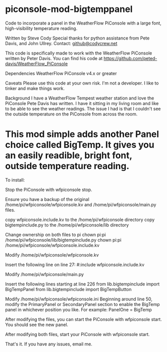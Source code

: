 # piconsole-mod-bigtemppanel
Code to incorporate a panel in the WeatherFlow PiConsole with a large font, high-visibility temperature reading.

Written by Steve Cody
Special thanks for python assistance from Pete Davis, and John Ullrey.
Contact:  github@codycrew.net

This code is specifically made to work with the WeatherFlow PiConsole written by Peter Davis.
You can find his code at https://github.com/peted-davis/WeatherFlow_PiConsole

Dependencies
WeatherFlow PiConsole v4.x or greater

Caveats
Please use this code at your own risk.  I'm not a developer.  I like to tinker and make things work.

Background
I have a WeatherFlow Tempest weather station and love the PiConsole Pete Davis has written.  I have it sitting in my living room
and like to be able to see the weather readings.  The issue I had is that I couldn't see the outside temperature on the PiConsole
from across the room. 

This mod simple adds another Panel choice called BigTemp.  It gives you an easily readible, bright font, outside temperature reading.  
=========================

To install:

Stop the PiConsole with wfpiconsole stop.

Ensure you have a backup of the original /home/pi/wfpiconsole/wfpiconsole.kv and /home/pi/wfpiconsole/main.py files.

copy wfpiconsole.include.kv to the /home/pi/wfpiconsole directory
copy bigtempinclude.py to the /home/pi/wfpiconsole/lib directory

Change ownership on both files to pi
chown pi:pi /home/pi/wfpiconsole/lib/bigtempinclude.py
chown pi:pi /home/pi/wfpiconsole/wfpiconsole.include.kv

Modify /home/pi/wfpiconsole/wfpiconsole.kv

Insert the following line on line 27:
#:include wfpiconsole.include.kv

Modify /home/pi/wfpiconsole/main.py

Insert the following lines starting at line 226
from lib.bigtempinclude      import BigTempPanel
from lib.bigtempinclude      import BigTempButton

Modify /home/pi/wfpiconsole/wfpiconsole.ini
Beginning around line 50, modify the PrimaryPanel or SecondaryPanel section to enable the BigTemp panel in whichever position you like.
For example:
PanelOne = BigTemp

After modifying the files, you can start the PiConsole with wfpiconsole start.  You should see the new panel.


After modifying both files, start your PiConsole with wfpiconsole start.

That's it.  If you have any issues, email me.

